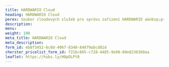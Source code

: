 ```yaml
---
title: HARDWARIO Cloud
heading: HARDWARIO Cloud
perex: Soubor cloudových služeb pro správu zařízení HARDWARIO a&nbsp;práci s&nbsp;daty - poskytování IoT konektivity, REST API a&nbsp;nastavení callbacků.
description: 
menu:
weight: 100
meta_title: HARDWARIO Cloud
meta_description: 
form_id: eb8f3452-6c8d-4067-8348-84879abcd81d
cherster_pricelist_form_id: f21bc865-c728-4485-9e90-00e8230360aa
leaflet: https://hubs.ly/H0pDLPt0
---
```

